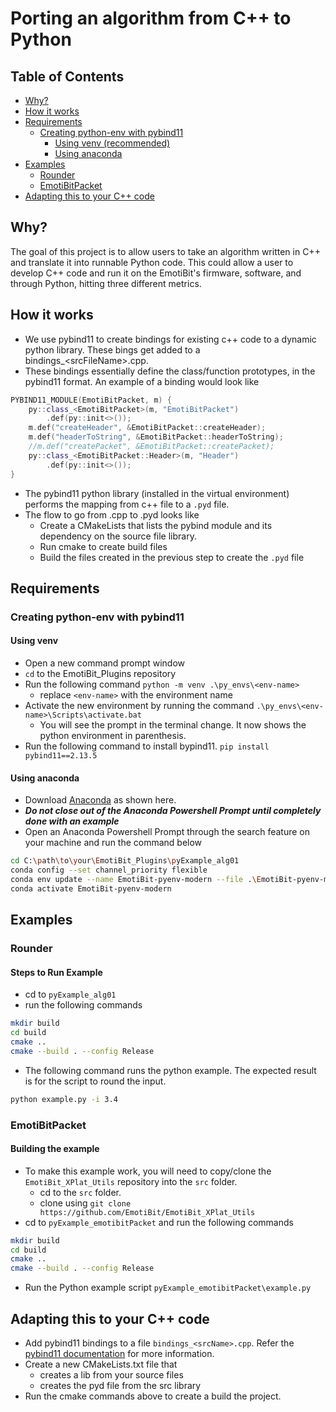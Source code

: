 # Porting an algorithm from C++ to Python

## Table of Contents
- [Why?](#why?)
- [How it works](#how-it-works)
- [Requirements](#Requirements)
  - [Creating python-env with pybind11](#Creating-python-env-with-pybind11)
    - [Using venv (recommended)](#Using-venv)
    - [Using anaconda](#Using-anaconda)
- [Examples](#Examples)
  - [Rounder](#Rounder)
  - [EmotiBitPacket](#EmotiBitPacket)
- [Adapting this to your C++ code](#Adapting-this-to-your-C++-code)

## Why?
The goal of this project is to allow users to take an algorithm written in C++ and translate it into runnable Python code.
This could allow a user to develop C++ code and run it on the EmotiBit's firmware, software, and through Python, hitting three different metrics.

## How it works
- We use pybind11 to create bindings for existing c++ code to a dynamic python library. These bings get added to a bindings_\<srcFileName\>.cpp.
- These bindings essentially define the class/function prototypes, in the pybind11 format. An example of a binding would look like
```c++
PYBIND11_MODULE(EmotiBitPacket, m) {
	py::class_<EmotiBitPacket>(m, "EmotiBitPacket")
		.def(py::init<>());
	m.def("createHeader", &EmotiBitPacket::createHeader);
	m.def("headerToString", &EmotiBitPacket::headerToString);
	//m.def("createPacket", &EmotiBitPacket::createPacket); 
	py::class_<EmotiBitPacket::Header>(m, "Header")
		.def(py::init<>());
}
```
- The pybind11 python library (installed in the virtual environment) performs the mapping from c++ file to a `.pyd` file.
- The flow to go from .cpp to .pyd looks like
  - Create a CMakeLists that lists the pybind module and its dependency on the source file library.
  - Run cmake to create build files
  - Build the files created in the previous step to create the `.pyd` file

## Requirements
### Creating python-env with pybind11
#### Using venv
- Open a new command prompt window
- `cd` to the EmotiBit_Plugins repository
- Run the following command `python -m venv .\py_envs\<env-name>`
  - replace `<env-name>` with the environment name
- Activate the new environment by running the command `.\py_envs\<env-name>\Scripts\activate.bat`
  - You will see the prompt in the terminal change. It now shows the python environment in parenthesis.
- Run the following command to install bypind11. `pip install pybind11==2.13.5`

#### Using anaconda
- Download [Anaconda](https://www.anaconda.com/download/) as shown here.
- ***Do not close out of the Anaconda Powershell Prompt until completely done with an example***
- Open an Anaconda Powershell Prompt through the search feature on your machine and run the command below
```bash
cd C:\path\to\your\EmotiBit_Plugins\pyExample_alg01
conda config --set channel_priority flexible
conda env update --name EmotiBit-pyenv-modern --file .\EmotiBit-pyenv-modern.yml
conda activate EmotiBit-pyenv-modern
```

## Examples
### Rounder 
#### Steps to Run Example

- cd to `pyExample_alg01`
- run the following commands
```bash
mkdir build
cd build
cmake ..
cmake --build . --config Release
```
- The following command runs the python example. The expected result is for the script to round the input.
```bash
python example.py -i 3.4
```

### EmotiBitPacket
#### Building the example
- To make this example work, you will need to copy/clone the `EmotiBit_XPlat_Utils` repository into the `src` folder.
  - cd to the `src` folder.
  - clone using `git clone https://github.com/EmotiBit/EmotiBit_XPlat_Utils`
- cd to `pyExample_emotibitPacket` and run the following commands
```bash
mkdir build
cd build
cmake ..
cmake --build . --config Release
```
- Run the Python example script `pyExample_emotibitPacket\example.py` 

## Adapting this to your C++ code
- Add pybind11 bindings to a file `bindings_<srcName>.cpp`. Refer the [pybind11 documentation](https://pybind11.readthedocs.io/en/stable/basics.html) for more information.
- Create a new CMakeLists.txt file that
  - creates a lib from your source files
  - creates the pyd file from the src library
- Run the cmake commands above to create a build the project.

